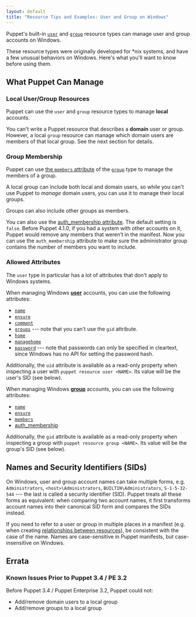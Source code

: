 ```yaml
---
layout: default
title: "Resource Tips and Examples: User and Group on Windows"
---
```


[user]: /references/3.8.latest/type.html#user
[group]: /references/3.8.latest/type.html#group
[relationships]: /puppet/3.8.latest/reference/lang_relationships.html
[auth_membership]: /references/latest/type.html#group-attribute-auth_membership

Puppet's built-in [`user`][user] and [`group`][group] resource types can manage user and group accounts on Windows.

These resource types were originally developed for \*nix systems, and have a few unusual behaviors on Windows. Here's what you'll want to know before using them.

## What Puppet Can Manage

### Local User/Group Resources

Puppet can use the `user` and `group` resource types to manage **local** accounts.

You can't write a Puppet resource that describes a **domain** user or group. However, a local `group` resource can manage which domain users are members of that local group. See the next section for details.

### Group Membership

Puppet can use [the `members` attribute][members] of the [`group`][group] type to manage the members of a group.

A local group can include both local and domain users, so while you can't use Puppet to _manage_ domain users, you can use it to manage their local groups.

Groups can also include other groups as members.

[members]: /references/3.8.latest/type.html#group-attribute-members

You can also use the [auth_membership attribute][auth_membership]. The default setting is `false`. Before Puppet 4.1.0, if you had a system with other accounts on it, Puppet would remove any members that weren’t in the manifest. Now you can use the `auth_membership` attribute to make sure the administrator group contains the number of members you want to include.

### Allowed Attributes

The `user` type in particular has a lot of attributes that don't apply to Windows systems.

When managing Windows [**user**][user] accounts, you can use the following attributes:

* [`name`](/references/3.8.latest/type.html#user-attribute-name)
* [`ensure`](/references/3.8.latest/type.html#user-attribute-ensure)
* [`comment`](/references/3.8.latest/type.html#user-attribute-comment)
* [`groups`](/references/3.8.latest/type.html#user-attribute-groups) --- note that you can't use the `gid` attribute.
* [`home`](/references/3.8.latest/type.html#user-attribute-home)
* [`managehome`](/references/3.8.latest/type.html#user-attribute-managehome)
* [`password`](/references/3.8.latest/type.html#user-attribute-password) --- note that passwords can only be specified in cleartext, since Windows has no API for setting the password hash.

Additionally, the `uid` attribute is available as a read-only property when inspecting a user with `puppet resource user <NAME>`. Its value will be the user's SID (see below).

When managing Windows [**group**][group] accounts, you can use the following attributes:

* [`name`](/references/3.8.latest/type.html#group-attribute-name)
* [`ensure`](/references/3.8.latest/type.html#group-attribute-ensure)
* [`members`](/references/3.8.latest/type.html#group-attribute-members)
* [auth_membership][auth_membership]

Additionally, the `gid` attribute is available as a read-only property when inspecting a group with `puppet resource group <NAME>`. Its value will be the group's SID (see below).

## Names and Security Identifiers (SIDs)

On Windows, user and group account names can take multiple forms, e.g. `Administrators`, `<host>\Administrators`, `BUILTIN\Administrators`, `S-1-5-32-544` --- the last is called a security identifier (SID). Puppet treats all these forms as equivalent: when comparing two account names, it first transforms account names into their canonical SID form and compares the SIDs instead.

If you need to refer to a user or group in multiple places in a manifest (e.g. when creating [relationships between resources][relationships]), be consistent with the case of the name. Names are case-sensitive in Puppet manifests, but case-insensitive on Windows.

## Errata

### Known Issues Prior to Puppet 3.4 / PE 3.2

Before Puppet 3.4 / Puppet Enterprise 3.2, Puppet could not:

* Add/remove domain users to a local group
* Add/remove groups to a local group
